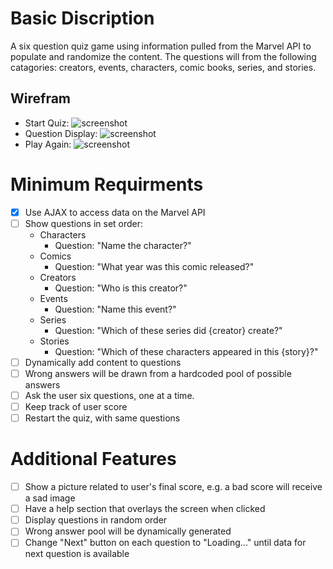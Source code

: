 # Basic Discription
A six question quiz game using information pulled from the Marvel API to populate and randomize the content. The questions will from the following catagories: creators, events, characters, comic books, series, and stories. 

## Wirefram
* Start Quiz: ![screenshot](http://imgur.com/UBJ4te8.png)
* Question Display: ![screenshot](http://imgur.com/Qu0gQr1.png)
* Play Again: ![screenshot](http://imgur.com/EU5aTr5.png)

# Minimum Requirments
- [x] Use AJAX to access data on the Marvel API
- [ ] Show questions in set order:
  * Characters
    - Question: "Name the character?" 
  * Comics
    - Question: "What year was this comic released?"
  * Creators
    - Question: "Who is this creator?"
  * Events
    - Question: "Name this event?"
  * Series
    - Question: "Which of these series did {creator} create?"
  * Stories 
    - Question: "Which of these characters appeared in this {story}?"
- [ ] Dynamically add content to questions
- [ ] Wrong answers will be drawn from a hardcoded pool of possible answers
- [ ] Ask the user six questions, one at a time.
- [ ] Keep track of user score
- [ ] Restart the quiz, with same questions

# Additional Features
- [ ] Show a picture related to user's final score, e.g. a bad score will receive a sad image 
- [ ] Have a help section that overlays the screen when clicked
- [ ] Display questions in random order
- [ ] Wrong answer pool will be dynamically generated 
- [ ] Change "Next" button on each question to "Loading..." until data for next question is available